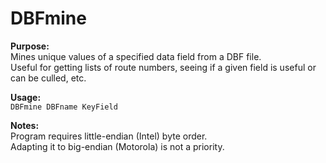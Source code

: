 # DBFmine

**Purpose:**<br>
Mines unique values of a specified data field from a DBF file.<br>
Useful for getting lists of route numbers, seeing if a given field is useful or can be culled, etc.

**Usage:**<br>
`DBFmine DBFname KeyField`

**Notes:**<br>
Program requires little-endian (Intel) byte order.<br>
Adapting it to big-endian (Motorola) is not a priority.
